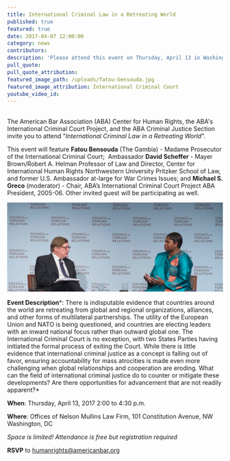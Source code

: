 ```yaml
---
title: International Criminal Law in a Retreating World
published: true
featured: true
date: 2017-04-07 12:00:00
category: news
contributors:
description: 'Please attend this event on Thursday, April 13 in Washington, D.C. with Madame Prosecutor of the International Criminal Court, Fatou Bensouda, and other speakers.'
pull_quote:
pull_quote_attribution:
featured_image_path: /uploads/fatou-bensouda.jpg
featured_image_attribution: International Criminal Court
youtube_video_id:
---
```



<br>The American Bar Association (ABA) Center for Human Rights, the ABA's International Criminal Court Project, and the ABA Criminal Justice Section invite you to attend "*International Criminal Law in a Retreating World*".

This event will feature **Fatou Bensouda** (The Gambia) - Madame Prosecutor of the International Criminal Court; &nbsp;Ambassador **David Scheffer**&nbsp;- Mayer Brown/Robert A. Helman Professor of Law and Director, Center for International Human Rights Northwestern University Pritzker School of Law, and former U.S. Ambassador at-large for War Crimes Issues; and **Michael S. Greco** (moderator) - Chair, ABA’s International Criminal Court Project ABA President, 2005-06. Other invited guest will be participating as well.

![](/uploads/versions/1434905691628_event-Prosecuting-Sexual-and-Gender-Based-Crimes_v2---x----1596-658x---.jpg)

**Event Description***: There is indisputable evidence that countries around the world are retreating from global and regional organizations, alliances, and other forms of multilateral partnerships. The utility of the European Union and NATO is being questioned, and countries are electing leaders with an inward national focus rather than outward global one. The International Criminal Court is no exception, with two States Parties having initiated the formal process of exiting the Court. While there is little evidence that international criminal justice as a concept is falling out of favor, ensuring accountability for mass atrocities is made even more challenging when global relationships and cooperation are eroding. What can the field of international criminal justice do to counter or mitigate these developments? Are there opportunities for advancement that are not readily apparent?*

**When**: Thursday, April 13, 2017 2:00 to 4:30 p.m.

**Where**: Offices of Nelson Mullins Law Firm, 101 Constitution Avenue, NW Washington, DC

*Space is limited! Attendance is free but registration required*

**RSVP** to [humanrights@americanbar.org](javascript:void(location.href='mailto:'+String.fromCharCode(104,117,109,97,110,114,105,103,104,116,115,64,97,109,101,114,105,99,97,110,98,97,114,46,111,114,103)+'?subject=RSVP%20-%20International%20Criminal%20Law%20in%20a%20Retreating%20World'))

&nbsp;